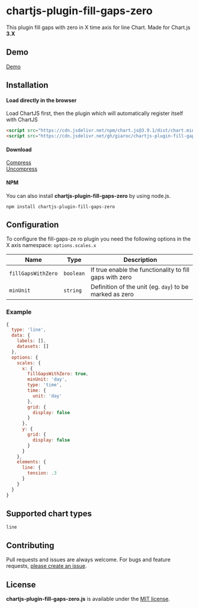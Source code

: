 # chartjs-plugin-fill-gaps-zero

This plugin fill gaps with zero in X time axis for line Chart. Made for Chart.js **3.X**

## Demo

[Demo](https://giaroc.github.io/chartjs-plugin-fill-gaps-zero/samples/demo/)

## Installation

#### Load directly in the browser

Load ChartJS first, then the plugin which will automatically register itself with ChartJS

```html
<script src="https://cdn.jsdelivr.net/npm/chart.js@3.9.1/dist/chart.min.js"></script>
<script src="https://cdn.jsdelivr.net/gh/giaroc/chartjs-plugin-fill-gaps-zero/src/chartjs-plugin-fill-gaps-zero.min.js"></script>
```

#### Download
[Compress](https://cdn.jsdelivr.net/gh/giaroc/chartjs-plugin-fill-gaps-zero/src/chartjs-plugin-fill-gaps-zero.min.js)  
[Uncompress](https://raw.githubusercontent.com/giaroc/chartjs-plugin-fill-gaps-zero/main/src/chartjs-plugin-fill-gaps-zero.js)

#### NPM
You can also install **chartjs-plugin-fill-gaps-zero** by using node.js.

    npm install chartjs-plugin-fill-gaps-zero

## Configuration

To configure the fill-gaps-ze ro plugin you need the following options in the X axis namespace: `options.scales.x`

Name                | Type         | Description
--------------------|--------------|------------
`fillGapsWithZero`  | `boolean`    | If true enable the functionality to fill gaps with zero
`minUnit`           | `string`     | Definition of the unit (eg. `day`) to be marked as zero

### Example

```javascript
{
  type: 'line',
  data: {
    labels: [],
    datasets: []
  },
  options: {
    scales: {
      x: {
        fillGapsWithZero: true,
        minUnit: 'day',
        type: 'time',
        time: {
          unit: 'day'
        },
        grid: {
          display: false
        }
      },
      y: {
        grid: {
          display: false
        }
      }
    },
    elements: {
      line: {
        tension: .3
      }
    }
  }
}
```

## Supported chart types

    line

## Contributing

Pull requests and issues are always welcome. For bugs and feature requests, [please create an issue](https://github.com/giaroc/chartjs-plugin-fill-gaps-zero/issues).

## License

**chartjs-plugin-fill-gaps-zero.js** is available under the [MIT license](http://opensource.org/licenses/MIT).
